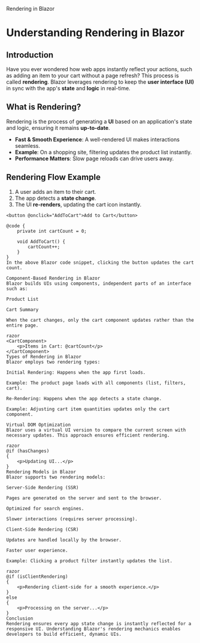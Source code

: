 Rendering in Blazor

# Understanding Rendering in Blazor

## Introduction
Have you ever wondered how web apps instantly reflect your actions, such as adding an item to your cart without a page refresh? This process is called **rendering**. Blazor leverages rendering to keep the **user interface (UI)** in sync with the app's **state** and **logic** in real-time.

## What is Rendering?
Rendering is the process of generating a **UI** based on an application's state and logic, ensuring it remains **up-to-date**.

- **Fast & Smooth Experience**: A well-rendered UI makes interactions seamless.
- **Example**: On a shopping site, filtering updates the product list instantly.
- **Performance Matters**: Slow page reloads can drive users away.

## Rendering Flow Example
1. A user adds an item to their cart.
2. The app detects a **state change**.
3. The UI **re-renders**, updating the cart icon instantly.

```razor
<button @onclick="AddToCart">Add to Cart</button>

@code {
    private int cartCount = 0;
    
    void AddToCart() {
        cartCount++;
    }
}
In the above Blazor code snippet, clicking the button updates the cart count.

Component-Based Rendering in Blazor
Blazor builds UIs using components, independent parts of an interface such as:

Product List

Cart Summary

When the cart changes, only the cart component updates rather than the entire page.

razor
<CartComponent>
    <p>Items in Cart: @cartCount</p>
</CartComponent>
Types of Rendering in Blazor
Blazor employs two rendering types:

Initial Rendering: Happens when the app first loads.

Example: The product page loads with all components (list, filters, cart).

Re-Rendering: Happens when the app detects a state change.

Example: Adjusting cart item quantities updates only the cart component.

Virtual DOM Optimization
Blazor uses a virtual UI version to compare the current screen with necessary updates. This approach ensures efficient rendering.

razor
@if (hasChanges)
{
    <p>Updating UI...</p>
}
Rendering Models in Blazor
Blazor supports two rendering models:

Server-Side Rendering (SSR)

Pages are generated on the server and sent to the browser.

Optimized for search engines.

Slower interactions (requires server processing).

Client-Side Rendering (CSR)

Updates are handled locally by the browser.

Faster user experience.

Example: Clicking a product filter instantly updates the list.

razor
@if (isClientRendering)
{
    <p>Rendering client-side for a smooth experience.</p>
}
else
{
    <p>Processing on the server...</p>
}
Conclusion
Rendering ensures every app state change is instantly reflected for a responsive UI. Understanding Blazor's rendering mechanics enables developers to build efficient, dynamic UIs.